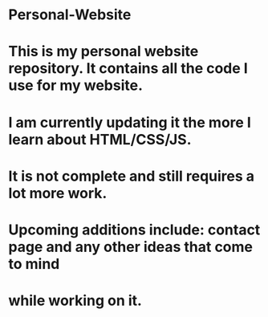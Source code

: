 # Personal-Website
# This is my personal website repository. It contains all the code I use for my website.
# I am currently updating it the more I learn about HTML/CSS/JS.
# It is not complete and still requires a lot more work.
# Upcoming additions include: contact page and any other ideas that come to mind
# while working on it.
